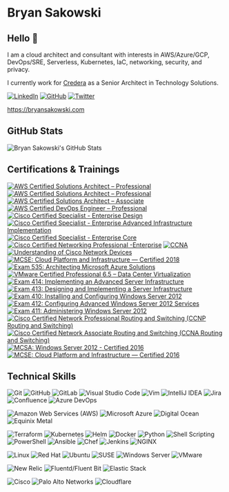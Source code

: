 # Bryan Sakowski

## Hello 👋

I am a cloud architect and consultant with interests in AWS/Azure/GCP, DevOps/SRE, Serverless, Kubernetes, IaC, networking, security, and privacy.

I currently work for [Credera](https://www.credera.com) as a Senior Architect in Technology Solutions.

[![LinkedIn](https://img.shields.io/badge/-Bryan_Sakowski-0A66C2?style=f&logo=LinkedIn&logoColor=white)](https://www.linkedin.com/in/bryansakowski/)
[![GitHub](https://img.shields.io/badge/-@bgs113-181717?style=flat&logo=GitHub&logoColor=white)](https://github.com/bgs113)
[![Twitter](https://img.shields.io/badge/-@bgs113-1DA1F2?style=flat&logo=Twitter&logoColor=white)](https://twitter.com/bgs113)

<https://bryansakowski.com>

<!--
- 🔭 I’m currently working on ...
- 🌱 I’m currently learning ...
- 👯 I’m looking to collaborate on ...
- 🤔 I’m looking for help with ...
- 💬 Ask me about ...
- 📫 How to reach me: ...
- 😄 Pronouns: ...
- ⚡ Fun fact: ...
-->

## GitHub Stats

![Bryan Sakowski's GitHub Stats](https://github-readme-stats-blush-iota.vercel.app/api?username=bgs113&show_icons=true&count_private=true&include_all_commits=true&theme=dracula)

## Certifications & Trainings

<!--START_SECTION:badges-->
[![AWS Certified Solutions Architect – Professional](https://images.credly.com/size/110x110/images/8e968853-15af-4bbc-9d03-cf518971909c/AWS-SolArchitect-Professional-2020.png)](http://www.credly.com/badges/ca8c3b92-0b7c-4f9b-98ec-f999e3e981dd "AWS Certified Solutions Architect – Professional")
[![AWS Certified Solutions Architect – Professional](https://images.credly.com/size/110x110/images/8e968853-15af-4bbc-9d03-cf518971909c/AWS-SolArchitect-Professional-2020.png)](http://www.credly.com/badges/902ed64f-336f-4e91-ac38-e923dea0c2a9 "AWS Certified Solutions Architect – Professional")
[![AWS Certified Solutions Architect – Associate](https://images.credly.com/size/110x110/images/4bc21d8b-4afe-4fbd-9a90-a9de8bf7b240/AWS-SolArchitect-Associate-2020.png)](http://www.credly.com/badges/535178e8-909e-41ba-8812-81be554a53f7 "AWS Certified Solutions Architect – Associate")
[![AWS Certified DevOps Engineer – Professional](https://images.credly.com/size/110x110/images/7fbb805d-ea82-4276-a227-e63121a2844b/AWS-DevOpsEngineer-Professional-2020.png)](http://www.credly.com/badges/6afad911-6cb6-4fa4-b6b3-c4398a4271dc "AWS Certified DevOps Engineer – Professional")
[![Cisco Certified Specialist - Enterprise Design](https://images.credly.com/size/110x110/images/84b3d8a1-385f-4827-a70d-ddbb6da72eff/Cisco_Specialist_600.png)](http://www.credly.com/badges/c9cf39ff-2e15-4aff-80c5-ce9155f0f0a2 "Cisco Certified Specialist - Enterprise Design")
[![Cisco Certified Specialist - Enterprise Advanced Infrastructure Implementation](https://images.credly.com/size/110x110/images/45e887ef-48d0-4310-ac6b-5ae656ceefd3/Cisco_Specialist_600.png)](http://www.credly.com/badges/139bac4c-de1f-47d8-bae1-7caad5f55bae "Cisco Certified Specialist - Enterprise Advanced Infrastructure Implementation")
[![Cisco Certified Specialist - Enterprise Core](https://images.credly.com/size/110x110/images/772efbeb-3c61-459c-ba0d-2fa52828d119/Cisco_Specialist_600.png)](http://www.credly.com/badges/13fb5d80-7908-4265-b9cb-5441d48f85b3 "Cisco Certified Specialist - Enterprise Core")
[![Cisco Certified Networking Professional -Enterprise](https://images.credly.com/size/110x110/images/07f70c56-f067-458e-bbe5-736f055f0cce/CCNP_Enterprise_large.png)](http://www.credly.com/badges/9599977d-610b-40e0-a65d-b4793c765f22 "Cisco Certified Networking Professional -Enterprise")
[![CCNA](https://images.credly.com/size/110x110/images/683783d8-eaac-4c37-a14d-11bd8a36321d/ccna_600.png)](http://www.credly.com/badges/7a1495e2-5abc-471b-8a82-a6ed96148352 "CCNA")
[![Understanding of Cisco Network Devices](https://images.credly.com/size/110x110/images/1442feda-7455-4bcb-a114-8803c9dee675/CV_PNG_L200.png)](http://www.credly.com/badges/f9c0dd22-69e0-42e6-8e2e-d52e49081d61 "Understanding of Cisco Network Devices")
[![MCSE: Cloud Platform and Infrastructure — Certified 2018](https://images.credly.com/size/110x110/images/807898ab-9f66-4387-a5e8-b0b59977f8c0/MCSE-Cloud-Platform-Infrastructure-2018.png)](http://www.credly.com/badges/af540bb9-5664-45a6-a873-e95a143693c9 "MCSE: Cloud Platform and Infrastructure — Certified 2018")
[![Exam 535: Architecting Microsoft Azure Solutions](https://images.credly.com/size/110x110/images/f0f3e598-029a-46a2-b1f2-1ff851f2e8e5/Microsoft_Exam534.png)](http://www.credly.com/badges/dea7b399-999d-4e7a-adfe-a1e3f4a31d11 "Exam 535: Architecting Microsoft Azure Solutions")
[![VMware Certified Professional 6.5 – Data Center Virtualization](https://images.credly.com/size/110x110/images/a3d00169-b217-463b-a82f-d4ccb0716268/vmware_Cert_P_DCV6.5.png)](http://www.credly.com/badges/3162eebc-d19b-42f7-8b14-b6b33e9a95d7 "VMware Certified Professional 6.5 – Data Center Virtualization")
[![Exam 414: Implementing an Advanced Server Infrastructure](https://images.credly.com/size/110x110/images/29ce311c-802f-4f6a-bc85-5e724b1a8082/Exam_414-01.png)](http://www.credly.com/badges/554395a4-ccc3-4371-8eb9-e43b95b015d1 "Exam 414: Implementing an Advanced Server Infrastructure")
[![Exam 413: Designing and Implementing a Server Infrastructure](https://images.credly.com/size/110x110/images/e70c10c1-a5f0-4c7a-9879-5d9aaa378315/Exam_413-01.png)](http://www.credly.com/badges/4ee93163-415d-4eeb-9698-e68f814295f2 "Exam 413: Designing and Implementing a Server Infrastructure")
[![Exam 410: Installing and Configuring Windows Server 2012](https://images.credly.com/size/110x110/images/f1c8b841-d2af-46d0-a7af-f40f7b443c79/Installing_and_Configuring_Windows_Server_2012-01.png)](http://www.credly.com/badges/14c924a1-c4b1-4907-850d-9cb1d4523b05 "Exam 410: Installing and Configuring Windows Server 2012")
[![Exam 412: Configuring Advanced Windows Server 2012 Services](https://images.credly.com/size/110x110/images/e5fd613d-591c-490c-b366-3afb3de4717b/Configuring_Advanced_Windows_Server_2012_Services-01.png)](http://www.credly.com/badges/be2950e1-f31c-4f5f-91dc-0f8f2160ff17 "Exam 412: Configuring Advanced Windows Server 2012 Services")
[![Exam 411: Administering Windows Server 2012](https://images.credly.com/size/110x110/images/47f54743-e103-4e3c-97c0-abcf48bdc68e/Administering_Windows_Server_2012-01.png)](http://www.credly.com/badges/6608fe0a-1164-4fbc-a0e2-365ead843d81 "Exam 411: Administering Windows Server 2012")
[![Cisco Certified Network Professional Routing and Switching (CCNP Routing and Switching)](https://images.credly.com/size/110x110/images/706353b7-3a49-4e7b-80d6-ce80a597f580/cisco_ccnp_R_26S.png)](http://www.credly.com/badges/34102c61-9d05-4d09-8e71-9004d0702b0a "Cisco Certified Network Professional Routing and Switching (CCNP Routing and Switching)")
[![Cisco Certified Network Associate Routing and Switching (CCNA Routing and Switching)](https://images.credly.com/size/110x110/images/a31c0301-ff96-4cee-9435-0a4b40ce6e66/cisco_ccna_R_26S.png)](http://www.credly.com/badges/a999a55d-9965-4919-8214-58510f97e9b2 "Cisco Certified Network Associate Routing and Switching (CCNA Routing and Switching)")
[![MCSA: Windows Server 2012 - Certified 2016](https://images.credly.com/size/110x110/images/835b37d1-09fb-42d5-9559-38abc7b4063d/MCSA_Windows_Server_2012-01.png)](http://www.credly.com/badges/87d52c3e-e80b-4651-a50a-33723a6686c2 "MCSA: Windows Server 2012 - Certified 2016")
[![MCSE: Cloud Platform and Infrastructure — Certified 2016](https://images.credly.com/size/110x110/images/bcb1cbc7-7791-465d-8fe4-0848bc607360/MCSE_Cloud_Platform_and_Infrastructure-01.png)](http://www.credly.com/badges/d6860f85-2c46-47d2-9edb-63dd0fab8142 "MCSE: Cloud Platform and Infrastructure — Certified 2016")
<!--END_SECTION:badges-->

## Technical Skills

![Git](https://img.shields.io/badge/git-F05032?style=flat&logo=git&logoColor=white)
![GitHub](https://img.shields.io/badge/GitHub-181717?style=flat&logo=github&logoColor=white)
![GitLab](https://img.shields.io/badge/GitLab-FCA121?style=flat&logo=gitlab&logoColor=white)
![Visual Studio Code](https://img.shields.io/badge/Visual_Studio_Code-007ACC?style=flat&logo=visualstudiocode&logoColor=white)
![Vim](https://img.shields.io/badge/Vim-019733?style=flat&logo=vim&logoColor=white)
![IntelliJ IDEA](https://img.shields.io/badge/IntelliJ_IDEA-000000?style=flat&logo=intellijidea&logoColor=white)
![Jira](https://img.shields.io/badge/Jira-0052CC?style=flat&logo=jira&logoColor=white)
![Confluence](https://img.shields.io/badge/Confluence-172B4D?style=flat&logo=confluence&logoColor=white)
![Azure DevOps](https://img.shields.io/badge/Azure_DevOps-0078D7?style=flat&logo=azuredevops&logoColor=white)

![Amazon Web Services (AWS)](https://img.shields.io/badge/Amazon_Web_Services-232F3E?style=flat&logo=amazonaws&logoColor=white)
![Microsoft Azure](https://img.shields.io/badge/Microsoft_Azure-0078D4?style=flat&logo=microsoftazure&logoColor=white)
![Digital Ocean](https://img.shields.io/badge/Digital_Ocean-0080FF?style=flat&logo=digitalocean&logoColor=white)
![Equinix Metal](https://img.shields.io/badge/Equinix_Metal-ED2224?style=flat&logo=equinixmetal&logoColor=white)
<!-- ![Google Cloud Platform (GCP)](https://img.shields.io/badge/Google_Cloud-4285F4?style=flat&logo=googlecloud&logoColor=white) -->

![Terraform](https://img.shields.io/badge/Terraform-7B42BC?style=flat&logo=terraform&logoColor=white)
![Kubernetes](https://img.shields.io/badge/Kubernetes-326CE5?style=flat&logo=kubernetes&logoColor=white)
![Helm](https://img.shields.io/badge/Helm-0F1689?style=flat&logo=helm&logoColor=white)
![Docker](https://img.shields.io/badge/Docker-2496ED?style=flat&logo=docker&logoColor=white)
![Python](https://img.shields.io/badge/Python-3776AB?style=flat&logo=python&logoColor=white)
![Shell Scripting](https://img.shields.io/badge/Shell_Scripting-4EAA25?style=flat&logo=gnubash&logoColor=white)
![PowerShell](https://img.shields.io/badge/PowerShell-5391FE?style=flat&logo=powershell&logoColor=white)
![Ansible](https://img.shields.io/badge/Ansible-EE0000?style=flat&logo=ansible&logoColor=white)
![Chef](https://img.shields.io/badge/Chef-F09820?style=flat&logo=chef&logoColor=white)
![Jenkins](https://img.shields.io/badge/Jenkins-D24939?style=flat&logo=jenkins&logoColor=white)
![NGINX](https://img.shields.io/badge/NGINX-009639?style=flat&logo=nginx&logoColor=white)

![Linux](https://img.shields.io/badge/Linux-FCC624?style=flat&logo=linux&logoColor=white)
![Red Hat](https://img.shields.io/badge/Red_Hat-EE0000?style=flat&logo=redhat&logoColor=white)
![Ubuntu](https://img.shields.io/badge/Ubuntu-E95420?style=flat&logo=ubuntu&logoColor=white)
![SUSE](https://img.shields.io/badge/SUSE-73BA25?style=flat&logo=suse&logoColor=white)
![Windows Server](https://img.shields.io/badge/Windows_Server-0078D6?style=flat&logo=windows&logoColor=white)
![VMware](https://img.shields.io/badge/VMware-607078?style=flat&logo=vmware&logoColor=white)

![New Relic](https://img.shields.io/badge/New_Relic-008C99?style=flat&logo=newrelic&logoColor=white)
![Fluentd/Fluent Bit](https://img.shields.io/badge/Fluentd-0E83C8?style=flat&logo=fluentd&logoColor=white)
![Elastic Stack](https://img.shields.io/badge/Elastic_Stack-005571?style=flat&logo=elasticstack&logoColor=white)

![Cisco](https://img.shields.io/badge/Cisco-1BA0D7?style=flat&logo=cisco&logoColor=white)
![Palo Alto Networks](https://img.shields.io/badge/Palo_Alto_Networks-DB6648?style=flat&logoColor=white)
![Cloudflare](https://img.shields.io/badge/Cloudflare-F38020?style=flat&logo=cloudflare&logoColor=white)
